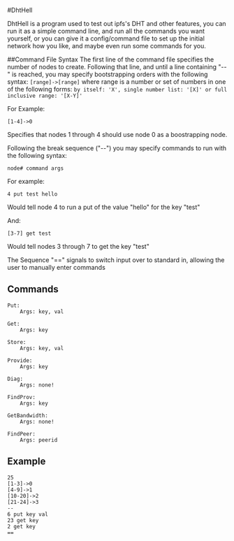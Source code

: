 #DhtHell

DhtHell is a program used to test out ipfs's DHT and other features, you can run it as a simple command line, and run all the commands you want yourself, or you can give it a config/command file to set up the initial network how you like, and maybe even run some commands for you.


##Command File Syntax
The first line of the command file specifies the number of nodes to create.
Following that line, and until a line containing "--" is reached, you may specify bootstrapping orders with the following syntax: `[range]->[range]` where range is a number or set of numbers in one of the following forms: `by itself: 'X', single number list: '[X]' or full inclusive range: '[X-Y]'`

For Example:

	[1-4]->0

Specifies that nodes 1 through 4 should use node 0 as a boostrapping node.

Following the break sequence ("--") you may specify commands to run with the following syntax:

	node# command args

For example:

	4 put test hello

Would tell node 4 to run a put of the value "hello" for the key "test"

And:

	[3-7] get test

Would tell nodes 3 through 7 to get the key "test"

The Sequence "==" signals to switch input over to standard in, allowing the user to manually enter commands

## Commands

	Put:
		Args: key, val

	Get:
		Args: key
	
	Store:
		Args: key, val
	
	Provide:
		Args: key
	
	Diag:
		Args: none!
	
	FindProv:
		Args: key
	
	GetBandwidth:
		Args: none!
	
	FindPeer:
		Args: peerid

## Example

	25
	[1-3]->0
	[4-9]->1
	[10-20]->2
	[21-24]->3
	--
	6 put key val
	23 get key
	2 get key
	==
